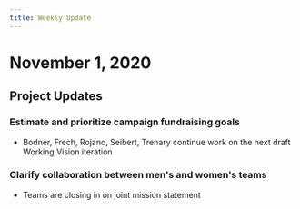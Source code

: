 ```yaml
---
title: Weekly Update
---
```

# November 1, 2020

## Project Updates
### Estimate and prioritize campaign fundraising goals
- Bodner, Frech, Rojano, Seibert, Trenary continue work on the next draft Working Vision iteration

### Clarify collaboration between men's and women's teams
- Teams are closing in on joint mission statement
